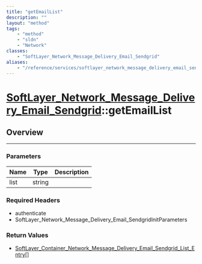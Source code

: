 ```yaml
---
title: "getEmailList"
description: ""
layout: "method"
tags:
    - "method"
    - "sldn"
    - "Network"
classes:
    - "SoftLayer_Network_Message_Delivery_Email_Sendgrid"
aliases:
    - "/reference/services/softlayer_network_message_delivery_email_sendgrid/getEmailList"
---
```

# [SoftLayer_Network_Message_Delivery_Email_Sendgrid](/reference/services/SoftLayer_Network_Message_Delivery_Email_Sendgrid)::getEmailList





## Overview 


-----

### Parameters 
|Name | Type | Description |
| --- | --- | --- |
|list| string| |


### Required Headers
* authenticate
* SoftLayer_Network_Message_Delivery_Email_SendgridInitParameters


### Return Values
* <a href='/reference/datatypes/SoftLayer_Container_Network_Message_Delivery_Email_Sendgrid_List_Entry'>SoftLayer_Container_Network_Message_Delivery_Email_Sendgrid_List_Entry[] </a>




